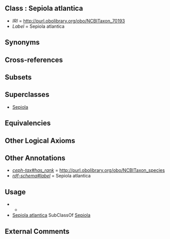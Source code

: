 
## Class : Sepiola atlantica

 * *IRI* = http://purl.obolibrary.org/obo/NCBITaxon_70193
 * *Label* = Sepiola atlantica

## Synonyms


## Cross-references


## Subsets


## Superclasses

 * [Sepiola](../../NCBITaxon/36/NCBITaxon_34536.md)

## Equivalencies


## Other Logical Axioms


## Other Annotations

 * *[ceph-tax#has_rank](../../ceph-tax#has/nk/ceph-tax#has_rank.md)* = http://purl.obolibrary.org/obo/NCBITaxon_species
 * *[rdf-schema#label](../../el/rdf-schema#label.md)* = Sepiola atlantica

## Usage

 * -
 * [Sepiola atlantica](../../NCBITaxon/93/NCBITaxon_70193.md) SubClassOf [Sepiola](../../NCBITaxon/36/NCBITaxon_34536.md)

## External Comments

